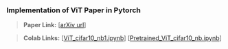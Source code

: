 ### Implementation of ViT Paper in Pytorch 
> **Paper Link:** [[arXiv url](https://arxiv.org/abs/2010.11929)]

> **Colab Links:** [[ViT_cifar10_nb1.ipynb](https://colab.research.google.com/drive/1dh-eKLrHXK3dWgeuscx-ZSATpCKQeCQ2?usp=sharing)] [[Pretrained_ViT_cifar10_nb.ipynb](https://colab.research.google.com/drive/15gCqfehv_Dd3BPEmeo_-w5vFZ01ZyDii)]